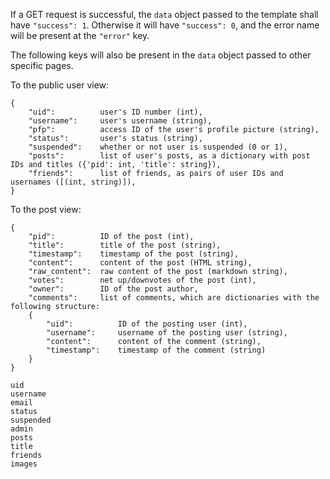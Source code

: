If a GET request is successful, the `data` object passed to the template shall have `"success": 1`. Otherwise it will have `"success": 0`, and the error name will be present at the `"error"` key.

The following keys will also be present in the `data` object passed to other specific pages.

To the public user view:
```
{
    "uid":          user's ID number (int),
    "username":     user's username (string),
    "pfp":          access ID of the user's profile picture (string),
    "status":       user's status (string),
    "suspended":    whether or not user is suspended (0 or 1),
    "posts":        list of user's posts, as a dictionary with post IDs and titles ({'pid': int, 'title': string}),
    "friends":      list of friends, as pairs of user IDs and usernames ([(int, string)]),
}
```

To the post view:
```
{
    "pid":          ID of the post (int),
    "title":        title of the post (string),
    "timestamp":    timestamp of the post (string),
    "content":      content of the post (HTML string),
    "raw_content":  raw content of the post (markdown string),
    "votes":        net up/downvotes of the post (int),
    "owner":        ID of the post author,
    "comments":     list of comments, which are dictionaries with the following structure:
    {
        "uid":          ID of the posting user (int),
        "username":     username of the posting user (string),
        "content":      content of the comment (string),
        "timestamp":    timestamp of the comment (string)
    }
}
```


```
uid
username
email
status
suspended
admin
posts
title
friends
images

```
